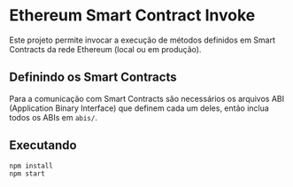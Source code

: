 # Ethereum Smart Contract Invoke

Este projeto permite invocar a execução de métodos definidos em Smart Contracts da rede Ethereum (local ou em produção).

## Definindo os Smart Contracts

Para a comunicação com Smart Contracts são necessários os arquivos ABI (Application Binary Interface) que definem cada um deles, então inclua todos os ABIs em `abis/`.

## Executando

```
npm install
npm start
```
